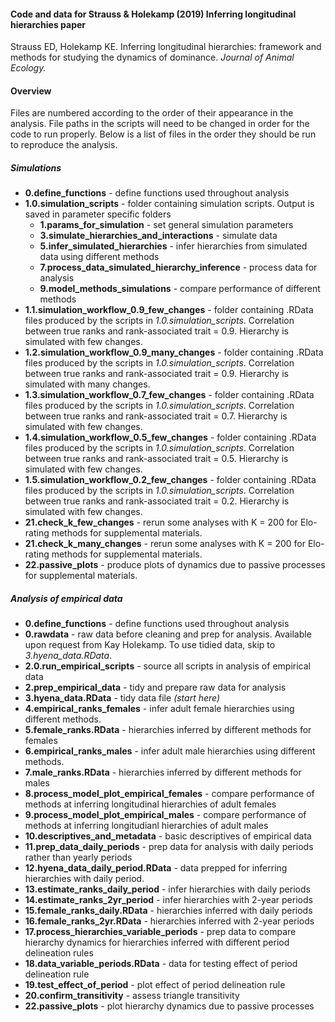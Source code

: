 #### Code and data for Strauss & Holekamp (2019) Inferring longitudinal hierarchies paper

Strauss ED, Holekamp  KE. Inferring longitudinal hierarchies: framework and methods for studying the dynamics of dominance. *Journal of Animal Ecology.*  
     
#### Overview
Files are numbered according to the order of their appearance in the analysis. File paths in the scripts will need to be changed in order for the code to run properly. Below is a list of files in the order they should be run to reproduce the analysis. 

##### Simulations
* __0.define_functions__ - define functions used throughout analysis
* __1.0.simulation_scripts__ - folder containing simulation scripts. Output is saved in parameter specific folders
    * __1.params_for_simulation__ - set general simulation parameters
    * __3.simulate_hierarchies_and_interactions__ - simulate data 
    * __5.infer_simulated_hierarchies__ - infer hierarchies from simulated data using different methods
    * __7.process_data_simulated_hierarchy_inference__ - process data for analysis
    * __9.model_methods_simulations__ - compare performance of different methods
* __1.1.simulation_workflow_0.9_few_changes__ - folder containing .RData files produced by the scripts in *1.0.simulation_scripts*. Correlation between true ranks and rank-associated trait = 0.9. Hierarchy is simulated with few changes.
* __1.2.simulation_workflow_0.9_many_changes__ - folder containing .RData files produced by the scripts in *1.0.simulation_scripts*. Correlation between true ranks and rank-associated trait = 0.9. Hierarchy is simulated with many changes.
* __1.3.simulation_workflow_0.7_few_changes__ - folder containing .RData files produced by the scripts in *1.0.simulation_scripts*. Correlation between true ranks and rank-associated trait = 0.7. Hierarchy is simulated with few changes.
* __1.4.simulation_workflow_0.5_few_changes__ - folder containing .RData files produced by the scripts in *1.0.simulation_scripts*. Correlation between true ranks and rank-associated trait = 0.5. Hierarchy is simulated with few changes.
* __1.5.simulation_workflow_0.2_few_changes__ - folder containing .RData files produced by the scripts in *1.0.simulation_scripts*. Correlation between true ranks and rank-associated trait = 0.2. Hierarchy is simulated with few changes.
* __21.check_k_few_changes__ - rerun some analyses with K = 200 for Elo-rating methods for supplemental materials. 
* __21.check_k_many_changes__ - rerun some analyses with K = 200 for Elo-rating methods for supplemental materials. 
* __22.passive_plots__ - produce plots of dynamics due to passive processes for supplemental materials. 

##### Analysis of empirical data
* __0.define_functions__ - define functions used throughout analysis
* __0.rawdata__ - raw data before cleaning and prep for analysis. Available upon request from Kay Holekamp. To use tidied data, skip to *3.hyena_data.RData*. 
* __2.0.run_empirical_scripts__ - source all scripts in analysis of empirical data
* __2.prep_empirical_data__ - tidy and prepare raw data for analysis
* __3.hyena_data.RData__ - tidy data file *(start here)*
* __4.empirical_ranks_females__ - infer adult female hierarchies using different methods.
* __5.female_ranks.RData__ - hierarchies inferred by different methods for females
* __6.empirical_ranks_males__ - infer adult male hierarchies using different methods.
* __7.male_ranks.RData__ - hierarchies inferred by different methods for males
* __8.process_model_plot_empirical_females__ - compare performance of methods at inferring longitudinal hierarchies of adult females
* __9.process_model_plot_empirical_males__ - compare performance of methods at inferring longitudianl hierarchies of adult males
* __10.descriptives_and_metadata__ - basic descriptives of empirical data
* __11.prep_data_daily_periods__ - prep data for analysis with daily periods rather than yearly periods
* __12.hyena_data_daily_period.RData__ - data prepped for inferring hierarchies with daily period. 
* __13.estimate_ranks_daily_period__ - infer hierarchies with daily periods 
* __14.estimate_ranks_2yr_period__ - infer hierarchies with 2-year periods
* __15.female_ranks_daily.RData__ - hierarchies inferred with daily periods
* __16.female_ranks_2yr.RData__ - hierarchies inferred with 2-year periods
* __17.process_hierarchies_variable_periods__ - prep data to compare hierarchy dynamics for hierarchies inferred with different period delineation rules
* __18.data_variable_periods.RData__ - data for testing effect of period delineation rule
* __19.test_effect_of_period__ - plot effect of period delineation rule
* __20.confirm_transitivity__ - assess triangle transitivity
* __22.passive_plots__ - plot hierarchy dynamics due to passive processes
